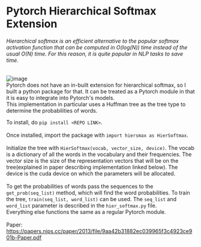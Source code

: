 # **Pytorch Hierarchical Softmax Extension**<br/>
###### Hierarchical softmax is an efficient alternative to the popular softmax activation function that can be computed in O(log(N)) time instead of the usual O(N) time. For this reason, it is quite popular in NLP tasks to save time.<br/>
![image](https://user-images.githubusercontent.com/63683831/132118563-31ea07ac-34ac-4e74-b0ad-955dde4e118f.png)<br/>
Pytorch does not have an in-built extension for hierarchical softmax, so I built a python package for that. It can be treated as a Pytorch module in that it is easy to integrate into Pytorch's models.<br/>
This implementation in particular uses a Huffman tree as the tree type to determine the probabilities of words.

To install, do ```pip install <REPO LINK>```.<br/><br/>
Once installed, import the package with ```import hiersmax as HierSoftmax```.<br/><br/>
Initialize the tree with ```HierSoftmax(vocab, vector_size, device)```. The vocab is a dictionary of all the words in the vocabulary and their frequencies. The vector size is the size of the representation vectors that will be on the tree(explained in paper describing implementation linked below). The device is the cuda device on which the parameters will be allocated.<br/><br/>
To get the probabilities of words pass the sequences to the ```get_prob(seq_list)``` method, which will find the word probabilities. To train the tree, ```train(seq_list, word_list)``` can be used. The ```seq_list``` and ```word_list``` parameter is described in the ```hier_softmax.py``` file. <br/>
Everything else functions the same as a regular Pytorch module.<br/><br/>
Paper: https://papers.nips.cc/paper/2013/file/9aa42b31882ec039965f3c4923ce901b-Paper.pdf
